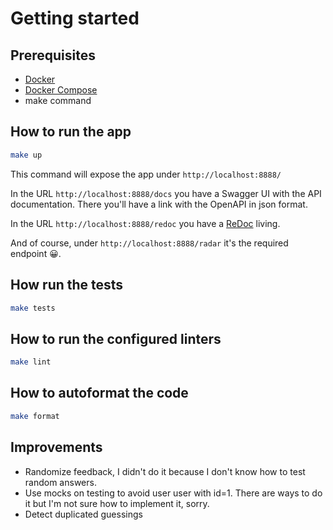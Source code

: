 # Getting started

## Prerequisites
- [Docker](https://docs.docker.com/docker-for-mac/install/) 
- [Docker Compose](https://docs.docker.com/compose/) 
- make command

## How to run the app
```bash
make up
```
This command will expose the app under `http://localhost:8888/`

In the URL `http://localhost:8888/docs` you have a Swagger UI with the API documentation. There you'll have a link with the OpenAPI in json format.

In the URL `http://localhost:8888/redoc` you have a [ReDoc](https://github.com/Redocly/redoc) living.

And of course, under `http://localhost:8888/radar` it's the required endpoint 😀.

## How run the tests

```bash
make tests
```

## How to run the configured linters
```bash
make lint
```

## How to autoformat the code
```bash
make format
```


## Improvements
- Randomize feedback, I didn't do it because I don't know how to test random answers.
- Use mocks on testing to avoid user user with id=1. There are ways to do it but I'm not sure how to implement it, sorry.
- Detect duplicated guessings